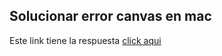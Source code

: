 ## Solucionar error canvas en mac

Este link tiene la respuesta [click aqui](https://flaviocopes.com/fix-node-canvas-error-pre-gyp-macos/)
